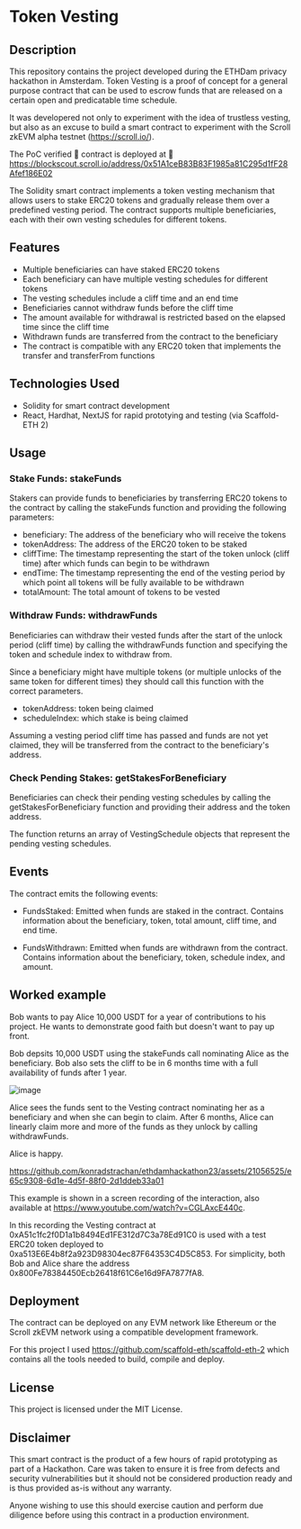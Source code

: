 
# Token Vesting

## Description

This repository contains the project developed during the ETHDam privacy hackathon in Amsterdam. Token Vesting is a proof of concept for a general purpose contract that can be used to escrow funds that are released on a certain open and predicatable time schedule.

It was developered not only to experiment with the idea of trustless vesting, but also as an excuse to build a smart contract to experiment with the Scroll zkEVM alpha testnet (https://scroll.io/).

The PoC verified 🚀 contract is deployed at 🔗 https://blockscout.scroll.io/address/0x51A1ceB83B83F1985a81C295d1fF28Afef186E02

The Solidity smart contract implements a token vesting mechanism that allows users to stake ERC20 tokens and gradually release them over a predefined vesting period. The contract supports multiple beneficiaries, each with their own vesting schedules for different tokens.

## Features

* Multiple beneficiaries can have staked ERC20 tokens
* Each beneficiary can have multiple vesting schedules for different tokens
* The vesting schedules include a cliff time and an end time
* Beneficiaries cannot withdraw funds before the cliff time
* The amount available for withdrawal is restricted based on the elapsed time since the cliff time
* Withdrawn funds are transferred from the contract to the beneficiary
* The contract is compatible with any ERC20 token that implements the transfer and transferFrom functions

## Technologies Used
* Solidity for smart contract development 
* React, Hardhat, NextJS for rapid prototying and testing (via Scaffold-ETH 2)

## Usage

### Stake Funds: stakeFunds

Stakers can provide funds to beneficiaries by transferring ERC20 tokens to the contract by calling the stakeFunds function and providing the following parameters:

* beneficiary: The address of the beneficiary who will receive the tokens
* tokenAddress: The address of the ERC20 token to be staked
* cliffTime: The timestamp representing the start of the token unlock (cliff time) after which funds can begin to be withdrawn
* endTime: The timestamp representing the end of the vesting period by which point all tokens will be fully available to be withdrawn
* totalAmount: The total amount of tokens to be vested

### Withdraw Funds: withdrawFunds

Beneficiaries can withdraw their vested funds after the start of the unlock period (cliff time) by calling the withdrawFunds function and specifying the token and schedule index to withdraw from.

Since a beneficiary might have multiple tokens (or multiple unlocks of the same token for different times) they should call this function with the correct parameters.

* tokenAddress: token being claimed
* scheduleIndex: which stake is being claimed

Assuming a vesting period cliff time has passed and funds are not yet claimed, they will be transferred from the contract to the beneficiary's address.

### Check Pending Stakes: getStakesForBeneficiary

Beneficiaries can check their pending vesting schedules by calling the getStakesForBeneficiary function and providing their address and the token address.

The function returns an array of VestingSchedule objects that represent the pending vesting schedules.

## Events

The contract emits the following events:

* FundsStaked: Emitted when funds are staked in the contract. Contains information about the beneficiary, token, total amount, cliff time, and end time.

* FundsWithdrawn: Emitted when funds are withdrawn from the contract. Contains information about the beneficiary, token, schedule index, and amount.

## Worked example

Bob wants to pay Alice 10,000 USDT for a year of contributions to his project.
He wants to demonstrate good faith but doesn't want to pay up front.

Bob depsits 10,000 USDT using the stakeFunds call nominating Alice as the beneficiary.
Bob also sets the cliff to be in 6 months time with a full availability of funds after 1 year.

![image](https://github.com/konradstrachan/ethdamhackathon23/assets/21056525/704b3299-7ebb-4307-81ae-5b3710f7233e)


Alice sees the funds sent to the Vesting contract nominating her as a beneficiary and when she can begin to claim.
After 6 months, Alice can linearly claim more and more of the funds as they unlock by calling withdrawFunds.

Alice is happy.

https://github.com/konradstrachan/ethdamhackathon23/assets/21056525/e65c9308-6d1e-4d5f-88f0-2d1ddeb33a01

This example is shown in a screen recording of the interaction, also available at https://www.youtube.com/watch?v=CGLAxcE440c.

In this recording the Vesting contract at 0xA51c1fc2f0D1a1b8494Ed1FE312d7C3a78Ed91C0 is used with a test ERC20 token deployed to 0xa513E6E4b8f2a923D98304ec87F64353C4D5C853.
For simplicity, both Bob and Alice share the address 0x800Fe78384450Ecb26418f61C6e16d9FA7877fA8.

## Deployment

The contract can be deployed on any EVM network like Ethereum or the Scroll zkEVM network using a compatible development framework.

For this project I used https://github.com/scaffold-eth/scaffold-eth-2 which contains all the tools needed to build, compile and deploy.

## License
This project is licensed under the MIT License.

## Disclaimer

This smart contract is the product of a few hours of rapid prototyping as part of a Hackathon. Care was taken to ensure it is free from defects and security vulnerabilities but it should not be considered production ready and is thus provided as-is without any warranty. 

Anyone wishing to use this should exercise caution and perform due diligence before using this contract in a production environment.
